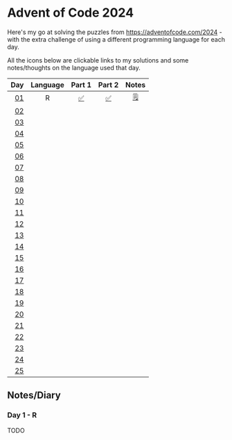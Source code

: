 # Advent of Code 2024

Here's my go at solving the puzzles from https://adventofcode.com/2024 - with the extra challenge of using a different programming language for each day.

All the icons below are clickable links to my solutions and some notes/thoughts on the language used that day.

| Day                                        | Language | Part 1                                     | Part 2                                     | Notes                                 |
| -----------------------------------------: | :------: | :----------------------------------------: | :----------------------------------------: | :-----------------------------------: |
| [01](https://adventofcode.com/2024/day/1)  | R        | [:white_check_mark:](01_R/01a.r)           | [:white_check_mark:](01_R/01b.r)           | [:spiral_notepad:](#day-1---r)        |
| [02](https://adventofcode.com/2024/day/2)  |          |                                            |                                            |                                       |
| [03](https://adventofcode.com/2024/day/3)  |          |                                            |                                            |                                       |
| [04](https://adventofcode.com/2024/day/4)  |          |                                            |                                            |                                       |
| [05](https://adventofcode.com/2024/day/5)  |          |                                            |                                            |                                       |
| [06](https://adventofcode.com/2024/day/6)  |          |                                            |                                            |                                       |
| [07](https://adventofcode.com/2024/day/7)  |          |                                            |                                            |                                       |
| [08](https://adventofcode.com/2024/day/8)  |          |                                            |                                            |                                       |
| [09](https://adventofcode.com/2024/day/9)  |          |                                            |                                            |                                       |
| [10](https://adventofcode.com/2024/day/10) |          |                                            |                                            |                                       |
| [11](https://adventofcode.com/2024/day/11) |          |                                            |                                            |                                       |
| [12](https://adventofcode.com/2024/day/12) |          |                                            |                                            |                                       |
| [13](https://adventofcode.com/2024/day/13) |          |                                            |                                            |                                       |
| [14](https://adventofcode.com/2024/day/14) |          |                                            |                                            |                                       |
| [15](https://adventofcode.com/2024/day/15) |          |                                            |                                            |                                       |
| [16](https://adventofcode.com/2024/day/16) |          |                                            |                                            |                                       |
| [17](https://adventofcode.com/2024/day/17) |          |                                            |                                            |                                       |
| [18](https://adventofcode.com/2024/day/18) |          |                                            |                                            |                                       |
| [19](https://adventofcode.com/2024/day/19) |          |                                            |                                            |                                       |
| [20](https://adventofcode.com/2024/day/20) |          |                                            |                                            |                                       |
| [21](https://adventofcode.com/2024/day/21) |          |                                            |                                            |                                       |
| [22](https://adventofcode.com/2024/day/22) |          |                                            |                                            |                                       |
| [23](https://adventofcode.com/2024/day/23) |          |                                            |                                            |                                       |
| [24](https://adventofcode.com/2024/day/24) |          |                                            |                                            |                                       |
| [25](https://adventofcode.com/2024/day/25) |          |                                            |                                            |                                       |

## Notes/Diary

### Day 1 - R

TODO
